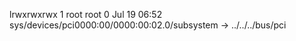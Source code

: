 lrwxrwxrwx 1 root root 0 Jul 19 06:52 sys/devices/pci0000:00/0000:00:02.0/subsystem -> ../../../bus/pci
